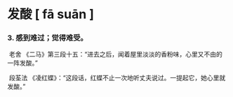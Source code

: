 # 发酸    [ fā suān ]

### 3. 感到难过；觉得难受。

​	老舍 《二马》第三段十五：“进去之后，闻着屋里淡淡的香粉味，心里又不由的一阵发酸。”

​	段荃法  《凌红蝶》：“这段话，红蝶不止一次地听丈夫说过。一提起它，她心里就发酸。”
